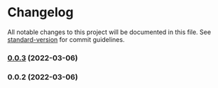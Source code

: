 # Changelog

All notable changes to this project will be documented in this file. See [standard-version](https://github.com/conventional-changelog/standard-version) for commit guidelines.

### [0.0.3](https://github.com/UrielCuriel/color-palettes-taiwindcss/compare/v0.0.2...v0.0.3) (2022-03-06)

### 0.0.2 (2022-03-06)
